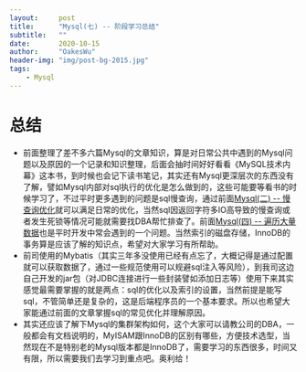 ```yaml
---
layout:     post
title:      "Mysql(七) -- 阶段学习总结"
subtitle:   ""
date:       2020-10-15
author:     "OakesWu"
header-img: "img/post-bg-2015.jpg"
tags:
    - Mysql
---
```

# 总结
- 前面整理了差不多六篇Mysql的文章知识，算是对日常公共中遇到的Mysql问题以及原因的一个记录和知识整理，后面会抽时间好好看看《MySQL技术内幕》这本书，到时候也会记下读书笔记，其实还有Mysql更深层次的东西没有了解，譬如Mysql内部对sql执行的优化是怎么做到的，这些可能要等看书的时候学习了，不过平时更多遇到的问题是sql慢查询，通过前面[Mysql(二) -- 慢查询优化](http://www.jianshu.com/p/c80708b415e1)就可以满足日常的优化，当然sql因返回字符多IO高导致的慢查询或者发生死锁等情况可能就需要找DBA帮忙排查了。前面[Mysql(四) -- 遍历大量数据](http://www.jianshu.com/p/83cbdf8a0657)也是平时开发中常会遇到的一个问题。当然索引的磁盘存储，InnoDB的事务算是应该了解的知识点，希望对大家学习有所帮助。
- 前司使用的Mybatis（其实三年多没使用已经有点忘了，大概记得是通过配置就可以获取数据了，通过一些规范使用可以规避sql注入等风险），到我司这边自己开发的jar包（对JDBC连接进行一些封装譬如添加日志等）使用下来其实感觉最需要掌握的就是两点：sql的优化以及索引的设置，当然前提是能写sql，不管简单还是复杂的，这是后端程序员的一个基本要求。所以也希望大家能通过前面的文章掌握sql的常见优化并理解原因。
- 其实还应该了解下Mysql的集群架构如何，这个大家可以请教公司的DBA，一般都会有文档说明的，MyISAM跟InnoDB的区别有哪些，方便技术选型，当然现在不是特别老的Mysql版本都是InnoDB了，需要学习的东西很多，时间又有限，所以需要我们去学习到重点吧。奥利给！